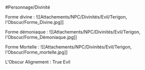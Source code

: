 #Personnage/Divinité

Forme divine :
![[Attachements/NPC/Divinités/Evil/Terigon, l'Obscur/Forme_Divine.jpg]]

Forme démoniaque :
![[Attachements/NPC/Divinités/Evil/Terigon, l'Obscur/Forme_Démoniaque.jpg]]

Forme Mortelle :
![[Attachements/NPC/Divinités/Evil/Terigon, l'Obscur/Forme_mortelle.jpg]]

L'Obscur
Alignement : True Evil